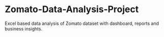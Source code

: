# Zomato-Data-Analysis-Project
Excel based data analysis of Zomato dataset with dashboard, reports and business insights.
